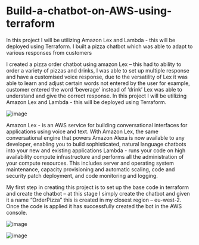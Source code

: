 # Build-a-chatbot-on-AWS-using-terraform
In this project I will be utilizing Amazon Lex and Lambda - this will be deployed using Terraform. I built a pizza chatbot which was able to adapt to various responses from customers



I created a pizza order chatbot using amazon Lex – this had to ability to order a variety of pizzas and drinks, I was able to set up multiple response and have a customised voice response, due to the versatility of Lex it was able to learn and adjust certain words not entered by the user for example, customer entered the word ‘beverage’ instead of ‘drink’ Lex was able to understand and give the correct response.
In this project I will be utilizing Amazon Lex and Lambda - this will be deployed using Terraform.


![image](https://github.com/user-attachments/assets/a737e494-a79d-4170-8989-cecea3361cc5)


Amazon Lex - is an AWS service for building conversational interfaces for applications using voice and text. With Amazon Lex, the same conversational engine that powers Amazon Alexa is now available to any developer, enabling you to build sophisticated, natural language chatbots into your new and existing applications
Lambda - runs your code on high availability compute infrastructure and performs all the administration of your compute resources. This includes server and operating system maintenance, capacity provisioning and automatic scaling, code and security patch deployment, and code monitoring and logging.


My first step in creating this project is to set up the base code in terraform and create the chatbot – at this stage I simply create the chatbot and given it a name “OrderPizza” this is created in my closest region – eu-west-2. Once the code is applied it has successfully created the bot in the AWS console.



![image](https://github.com/user-attachments/assets/caaa6fbf-de76-4b85-a3c5-3fc57ef19b29)

![image](https://github.com/user-attachments/assets/e6f684a5-f24f-4a36-8688-367c626be42e)


